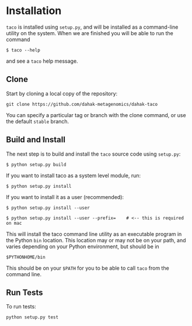 # Installation 

`taco` is installed using `setup.py`, and will be 
installed as a command-line utility on the system.
When we are finished you will be able to run the 
command 

```
$ taco --help
```

and see a `taco` help message.

## Clone 

Start by cloning a local copy of the repository:

```
git clone https://github.com/dahak-metagenomics/dahak-taco
```

You can specify a particular tag or branch with the 
clone command, or use the default `stable` branch.


## Build and Install

The next step is to build and install the `taco` source code
using `setup.py`:

```
$ python setup.py build
```

If you want to install taco as a system level module, run:

```
$ python setup.py install
```

If you want to install it as a user (recommended):

```
$ python setup.py install --user

$ python setup.py install --user --prefix=    # <-- this is required on mac
```

This will install the taco command line utility as an 
executable program in the Python `bin` location. This 
location may or may not be on your path, and varies
depending on your Python environment, but should be in

```
$PYTHONHOME/bin
```

This should be on your `$PATH` for you to be able to 
call `taco` from the command line.

## Run Tests

To run tests:

```
python setup.py test
```

